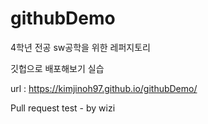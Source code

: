 # githubDemo
4학년 전공 sw공학을 위한 레퍼지토리

깃헙으로 배포해보기 실습

url : https://kimjinoh97.github.io/githubDemo/

Pull request test - by wizi
